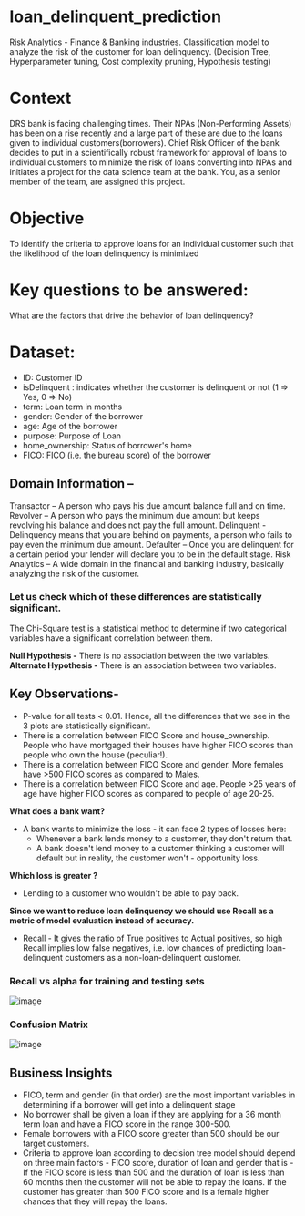 # loan_delinquent_prediction
Risk Analytics - Finance &amp; Banking industries. Classification model to analyze the risk of the customer for loan delinquency. (Decision Tree,  Hyperparameter tuning, Cost complexity pruning, Hypothesis testing)

# Context
DRS bank is facing challenging times. Their NPAs (Non-Performing Assets) has been on a rise recently and a large part of these are due to the loans given to individual customers(borrowers). Chief Risk Officer of the bank decides to put in a scientifically robust framework for approval of loans to individual customers to minimize the risk of loans converting into NPAs and initiates a project for the data science team at the bank. You, as a senior member of the team, are assigned this project.

# Objective
To identify the criteria to approve loans for an individual customer such that the likelihood of the loan delinquency is minimized

# Key questions to be answered:
What are the factors that drive the behavior of loan delinquency?

# Dataset:
* ID: Customer ID
* isDelinquent : indicates whether the customer is delinquent or not (1 => Yes, 0 => No)
* term: Loan term in months
* gender: Gender of the borrower
* age: Age of the borrower
* purpose: Purpose of Loan
* home_ownership: Status of borrower's home
* FICO: FICO (i.e. the bureau score) of the borrower

## Domain Information –
Transactor – A person who pays his due amount balance full and on time.
Revolver – A person who pays the minimum due amount but keeps revolving his balance and does not pay the full amount.
Delinquent - Delinquency means that you are behind on payments, a person who fails to pay even the minimum due amount.
Defaulter – Once you are delinquent for a certain period your lender will declare you to be in the default stage.
Risk Analytics – A wide domain in the financial and banking industry, basically analyzing the risk of the customer.

### Let us check which of these differences are statistically significant.
The Chi-Square test is a statistical method to determine if two categorical variables have a significant correlation between them.
  
**Null Hypothesis -** There is no association between the two variables.      
**Alternate Hypothesis -** There is an association between two variables.

## Key Observations-

* P-value for all tests < 0.01. Hence, all the differences that we see in the 3 plots are statistically significant.
* There is a correlation between FICO Score and house_ownership. People who have mortgaged their houses have higher FICO scores than people who own the house (peculiar!).
* There is a correlation between FICO Score and gender. More females have >500 FICO scores as compared to Males.
* There is a correlation between FICO Score and age. People >25 years of age have higher FICO scores as compared to people of age 20-25. 

**What does a bank want?**
* A bank wants to minimize the loss - it can face 2 types of losses here: 
   * Whenever a bank lends money to a customer, they don't return that.
   * A bank doesn't lend money to a customer thinking a customer will default but in reality, the customer won't - opportunity loss.

**Which loss is greater ?**
* Lending to a customer who wouldn't be able to pay back.

**Since we want to reduce loan delinquency we should use Recall as a metric of model evaluation instead of accuracy.**
* Recall - It gives the ratio of True positives to Actual positives, so high Recall implies low false negatives, i.e. low chances of predicting loan-delinquent customers as a non-loan-delinquent customer.

### Recall vs alpha for training and testing sets
![image](https://user-images.githubusercontent.com/73122647/160283299-5b4f5ced-09f7-4146-94ea-6e78051a1dc8.png)

### Confusion Matrix
![image](https://user-images.githubusercontent.com/73122647/160283321-1c0f4fbd-7197-4969-b388-dabcec5ce347.png)

## Business Insights

* FICO, term and gender (in that order) are the most important variables in determining if a borrower will get into a delinquent stage 
* No borrower shall be given a loan if they are applying for a 36 month term loan and 
have a FICO score in the range 300-500.
* Female borrowers with a FICO score greater than 500 should be our target customers.
* Criteria to approve loan according to decision tree model should depend on three main factors - FICO score, duration of loan and gender that is - If the FICO score is less than 500 and the duration of loan is less than 60 months then the customer will not be able to repay the loans. If the customer has greater than 500 FICO score and is a female higher chances that they will repay the loans.
